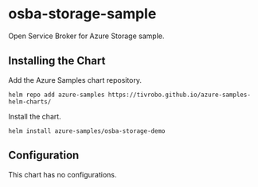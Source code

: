 # osba-storage-sample

Open Service Broker for Azure Storage sample.

## Installing the Chart

Add the Azure Samples chart repository.

```
helm repo add azure-samples https://tivrobo.github.io/azure-samples-helm-charts/
```

Install the chart.

```
helm install azure-samples/osba-storage-demo
```

## Configuration

This chart has no configurations.